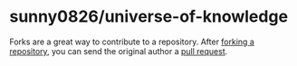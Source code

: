 # sunny0826/universe-of-knowledge

Forks are a great way to contribute to a repository. After [forking a repository](https://docs.github.com/articles/fork-a-repo), you can send the original author a [pull request](https://docs.github.com/articles/using-pull-requests).

